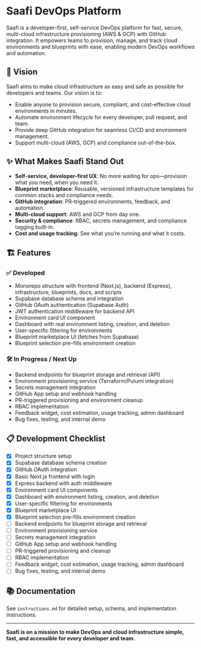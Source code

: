 # Saafi DevOps Platform

Saafi is a developer-first, self-service DevOps platform for fast, secure, multi-cloud infrastructure provisioning (AWS & GCP) with GitHub integration. It empowers teams to provision, manage, and track cloud environments and blueprints with ease, enabling modern DevOps workflows and automation.

## 🚀 Vision
Saafi aims to make cloud infrastructure as easy and safe as possible for developers and teams. Our vision is to:
- Enable anyone to provision secure, compliant, and cost-effective cloud environments in minutes.
- Automate environment lifecycle for every developer, pull request, and team.
- Provide deep GitHub integration for seamless CI/CD and environment management.
- Support multi-cloud (AWS, GCP) and compliance out-of-the-box.

## ✨ What Makes Saafi Stand Out
- **Self-service, developer-first UX**: No more waiting for ops—provision what you need, when you need it.
- **Blueprint marketplace**: Reusable, versioned infrastructure templates for common stacks and compliance needs.
- **GitHub integration**: PR-triggered environments, feedback, and automation.
- **Multi-cloud support**: AWS and GCP from day one.
- **Security & compliance**: RBAC, secrets management, and compliance tagging built-in.
- **Cost and usage tracking**: See what you’re running and what it costs.

## 🏗️ Features

### ✅ Developed
- Monorepo structure with frontend (Next.js), backend (Express), infrastructure, blueprints, docs, and scripts
- Supabase database schema and integration
- GitHub OAuth authentication (Supabase Auth)
- JWT authentication middleware for backend API
- Environment card UI component
- Dashboard with real environment listing, creation, and deletion
- User-specific filtering for environments
- Blueprint marketplace UI (fetches from Supabase)
- Blueprint selection pre-fills environment creation

### 🛠️ In Progress / Next Up
- Backend endpoints for blueprint storage and retrieval (API)
- Environment provisioning service (Terraform/Pulumi integration)
- Secrets management integration
- GitHub App setup and webhook handling
- PR-triggered provisioning and environment cleanup
- RBAC implementation
- Feedback widget, cost estimation, usage tracking, admin dashboard
- Bug fixes, testing, and internal demo

## 📋 Development Checklist
- [x] Project structure setup
- [x] Supabase database schema creation
- [x] GitHub OAuth integration
- [x] Basic Next.js frontend with login
- [x] Express backend with auth middleware
- [x] Environment card UI components
- [x] Dashboard with environment listing, creation, and deletion
- [x] User-specific filtering for environments
- [x] Blueprint marketplace UI
- [x] Blueprint selection pre-fills environment creation
- [ ] Backend endpoints for blueprint storage and retrieval
- [ ] Environment provisioning service
- [ ] Secrets management integration
- [ ] GitHub App setup and webhook handling
- [ ] PR-triggered provisioning and cleanup
- [ ] RBAC implementation
- [ ] Feedback widget, cost estimation, usage tracking, admin dashboard
- [ ] Bug fixes, testing, and internal demo

## 📚 Documentation
See `instructions.md` for detailed setup, schema, and implementation instructions.

---

**Saafi is on a mission to make DevOps and cloud infrastructure simple, fast, and accessible for every developer and team.**